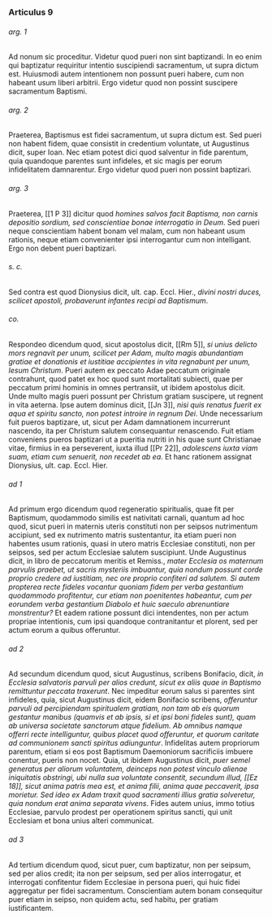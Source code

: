 ### Articulus 9

###### arg. 1
Ad nonum sic proceditur. Videtur quod pueri non sint baptizandi. In eo enim qui baptizatur requiritur intentio suscipiendi sacramentum, ut supra dictum est. Huiusmodi autem intentionem non possunt pueri habere, cum non habeant usum liberi arbitrii. Ergo videtur quod non possint suscipere sacramentum Baptismi.

###### arg. 2
Praeterea, Baptismus est fidei sacramentum, ut supra dictum est. Sed pueri non habent fidem, quae consistit in credentium voluntate, ut Augustinus dicit, super Ioan. Nec etiam potest dici quod salventur in fide parentum, quia quandoque parentes sunt infideles, et sic magis per eorum infidelitatem damnarentur. Ergo videtur quod pueri non possint baptizari.

###### arg. 3
Praeterea, [[1 P 3]] dicitur quod *homines salvos facit Baptisma, non carnis depositio sordium, sed conscientiae bonae interrogatio in Deum*. Sed pueri neque conscientiam habent bonam vel malam, cum non habeant usum rationis, neque etiam convenienter ipsi interrogantur cum non intelligant. Ergo non debent pueri baptizari.

###### s. c.
Sed contra est quod Dionysius dicit, ult. cap. Eccl. Hier., *divini nostri duces, scilicet apostoli, probaverunt infantes recipi ad Baptismum*.

###### co.
Respondeo dicendum quod, sicut apostolus dicit, [[Rm 5]], *si unius delicto mors regnavit per unum, scilicet per Adam, multo magis abundantiam gratiae et donationis et iustitiae accipientes in vita regnabunt per unum, Iesum Christum*. Pueri autem ex peccato Adae peccatum originale contrahunt, quod patet ex hoc quod sunt mortalitati subiecti, quae per peccatum primi hominis in omnes pertransiit, ut ibidem apostolus dicit. Unde multo magis pueri possunt per Christum gratiam suscipere, ut regnent in vita aeterna. Ipse autem dominus dicit, [[Jn 3]], *nisi quis renatus fuerit ex aqua et spiritu sancto, non potest introire in regnum Dei*. Unde necessarium fuit pueros baptizare, ut, sicut per Adam damnationem incurrerunt nascendo, ita per Christum salutem consequantur renascendo. Fuit etiam conveniens pueros baptizari ut a pueritia nutriti in his quae sunt Christianae vitae, firmius in ea perseverent, iuxta illud [[Pr 22]], *adolescens iuxta viam suam, etiam cum senuerit, non recedet ab ea*. Et hanc rationem assignat Dionysius, ult. cap. Eccl. Hier.

###### ad 1
Ad primum ergo dicendum quod regeneratio spiritualis, quae fit per Baptismum, quodammodo similis est nativitati carnali, quantum ad hoc quod, sicut pueri in maternis uteris constituti non per seipsos nutrimentum accipiunt, sed ex nutrimento matris sustentantur, ita etiam pueri non habentes usum rationis, quasi in utero matris Ecclesiae constituti, non per seipsos, sed per actum Ecclesiae salutem suscipiunt. Unde Augustinus dicit, in libro de peccatorum meritis et Remiss., *mater Ecclesia os maternum parvulis praebet, ut sacris mysteriis imbuantur, quia nondum possunt corde proprio credere ad iustitiam, nec ore proprio confiteri ad salutem. Si autem propterea recte fideles vocantur quoniam fidem per verba gestantium quodammodo profitentur, cur etiam non poenitentes habeantur, cum per eorundem verba gestantium Diabolo et huic saeculo abrenuntiare monstrentur?* Et eadem ratione possunt dici intendentes, non per actum propriae intentionis, cum ipsi quandoque contranitantur et plorent, sed per actum eorum a quibus offeruntur.

###### ad 2
Ad secundum dicendum quod, sicut Augustinus, scribens Bonifacio, dicit, *in Ecclesia salvatoris parvuli per alios credunt, sicut ex aliis quae in Baptismo remittuntur peccata traxerunt*. Nec impeditur eorum salus si parentes sint infideles, quia, sicut Augustinus dicit, eidem Bonifacio scribens, *offeruntur parvuli ad percipiendam spiritualem gratiam, non tam ab eis quorum gestantur manibus (quamvis et ab ipsis, si et ipsi boni fideles sunt), quam ab universa societate sanctorum atque fidelium. Ab omnibus namque offerri recte intelliguntur, quibus placet quod offeruntur, et quorum caritate ad communionem sancti spiritus adiunguntur*. Infidelitas autem propriorum parentum, etiam si eos post Baptismum Daemoniorum sacrificiis imbuere conentur, pueris non nocet. Quia, ut ibidem Augustinus dicit, *puer semel generatus per aliorum voluntatem, deinceps non potest vinculo alienae iniquitatis obstringi, ubi nulla sua voluntate consentit, secundum illud, [[Ez 18]], sicut anima patris mea est, et anima filii, anima quae peccaverit, ipsa morietur. Sed ideo ex Adam traxit quod sacramenti illius gratia solveretur, quia nondum erat anima separata vivens*. Fides autem unius, immo totius Ecclesiae, parvulo prodest per operationem spiritus sancti, qui unit Ecclesiam et bona unius alteri communicat.

###### ad 3
Ad tertium dicendum quod, sicut puer, cum baptizatur, non per seipsum, sed per alios credit; ita non per seipsum, sed per alios interrogatur, et interrogati confitentur fidem Ecclesiae in persona pueri, qui huic fidei aggregatur per fidei sacramentum. Conscientiam autem bonam consequitur puer etiam in seipso, non quidem actu, sed habitu, per gratiam iustificantem.

